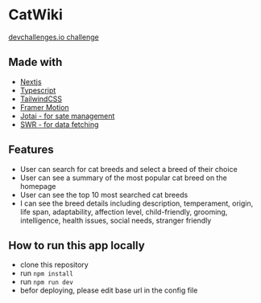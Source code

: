 # CatWiki

[devchallenges.io challenge](https://devchallenges.io)

## Made with

- [Nextjs](https://nextjs.org)
- [Typescript](https://www.typescriptlang.org)
- [TailwindCSS](https://tailwindcss.com)
- [Framer Motion](https://framer.com/motion)
- [Jotai - for sate management](https://jotai.org)
- [SWR - for data fetching](https://swr.vercel.app)

## Features

- User can search for cat breeds and select a breed of their choice
- User can see a summary of the most popular cat breed on the homepage
- User can see the top 10 most searched cat breeds
- I can see the breed details including description, temperament, origin, life span, adaptability, affection level, child-friendly, grooming, intelligence, health issues, social needs, stranger friendly

## How to run this app locally

- clone this repository
- run `npm install`
- run `npm run dev`
- befor deploying, please edit base url in the config file
